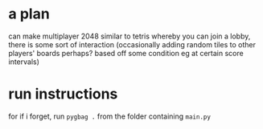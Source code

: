 # a plan
can make multiplayer 2048 similar to tetris whereby you can join a lobby, there is some sort of interaction (occasionally adding random tiles to other players' boards perhaps? based off some condition eg at certain score intervals)

# run instructions
for if i forget, run `pygbag .` from the folder containing `main.py`
